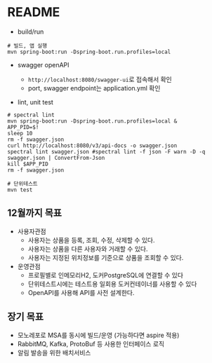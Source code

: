 # README

- build/run
```shell
# 빌드, 앱 실행
mvn spring-boot:run -Dspring-boot.run.profiles=local
```

- swagger openAPI
  - `http://localhost:8080/swagger-ui`로 접속해서 확인
  - port, swagger endpoint는 application.yml 확인


- lint, unit test
```shell
# spectral lint
mvn spring-boot:run -Dspring-boot.run.profiles=local &
APP_PID=$!
sleep 10
rm -f swagger.json
curl http://localhost:8080/v3/api-docs -o swagger.json
spectral lint swagger.json #spectral lint -f json -F warn -D -q swagger.json | ConvertFrom-Json
kill $APP_PID
rm -f swagger.json

# 단위테스트
mvn test
```


## 12월까지 목표
- 사용자관점
  - 사용자는 상품을 등록, 조회, 수정, 삭제할 수 있다.
  - 사용자는 상품을 다른 사용자와 거래할 수 있다.
  - 사용자는 지정된 위치정보를 기준으로 상품을 조회할 수 있다.
- 운영관점
  - 프로필별로 인메모리H2, 도커PostgreSQL에 연결할 수 있다
  - 단위테스트시에는 테스트용 일회용 도커컨테이너를 사용할 수 있다
  - OpenAPI를 사용해 API를 사전 설계한다.

## 장기 목표
- 모노레포로 MSA를 동시에 빌드/운영 (가능하다면 aspire 적용)
- RabbitMQ, Kafka, ProtoBuf 등 사용한 인터페이스 로직
- 알림 발송을 위한 배치서비스